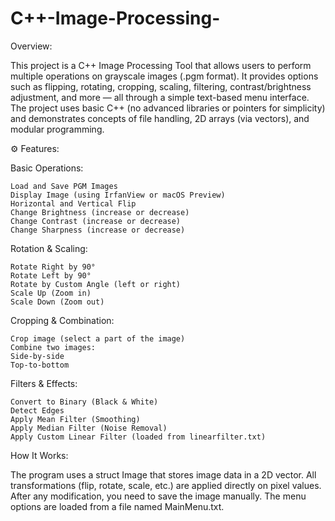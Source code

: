 # C++-Image-Processing-

Overview:

This project is a C++ Image Processing Tool that allows users to perform multiple operations on grayscale images (.pgm format).
It provides options such as flipping, rotating, cropping, scaling, filtering, contrast/brightness adjustment, and more — all through a simple text-based menu interface.
The project uses basic C++ (no advanced libraries or pointers for simplicity) and demonstrates concepts of file handling, 2D arrays (via vectors), and modular programming.

⚙️ Features:

 Basic Operations:
 
	Load and Save PGM Images
	Display Image (using IrfanView or macOS Preview)
	Horizontal and Vertical Flip
	Change Brightness (increase or decrease)
	Change Contrast (increase or decrease)
	Change Sharpness (increase or decrease)
 Rotation & Scaling:
 
	Rotate Right by 90°
	Rotate Left by 90°
	Rotate by Custom Angle (left or right)
	Scale Up (Zoom in)
	Scale Down (Zoom out)
 Cropping & Combination:
 
	Crop image (select a part of the image)
	Combine two images:
	Side-by-side
	Top-to-bottom
 Filters & Effects:
 
	Convert to Binary (Black & White)
	Detect Edges
	Apply Mean Filter (Smoothing)
	Apply Median Filter (Noise Removal)
	Apply Custom Linear Filter (loaded from linearfilter.txt)
How It Works:

The program uses a struct Image that stores image data in a 2D vector.
All transformations (flip, rotate, scale, etc.) are applied directly on pixel values.
After any modification, you need to save the image manually.
The menu options are loaded from a file named MainMenu.txt.

